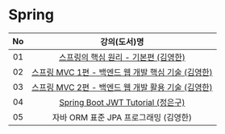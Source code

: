 # Spring

| No | 강의(도서)명 |
| :---: | :---: |
| 01 | [스프링의 핵심 원리 - 기본편 (김영한)](https://github.com/happysun7080/spring-study/tree/main/spring-basic)|
| 02 | [스프링 MVC 1편 - 백엔드 웹 개발 핵심 기술 (김영한)](https://github.com/happysun7080/spring-study/tree/main/spring-mvc1)
| 03 | [스프링 MVC 2편 - 백엔드 웹 개발 활용 기술 (김영한)](https://github.com/happysun7080/spring-study/tree/main/spring-mvc2)
| 04 | [Spring Boot JWT Tutorial (정은구)](https://www.inflearn.com/course/%EC%8A%A4%ED%94%84%EB%A7%81%EB%B6%80%ED%8A%B8-jwt#curriculum)
| 05 | 자바 ORM 표준 JPA 프로그래밍 (김영한)
